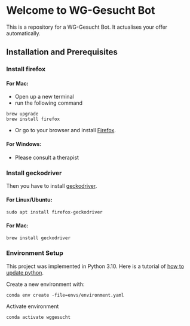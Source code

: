 # Welcome to WG-Gesucht Bot

This is a repository for a WG-Gesucht Bot. It actualises your offer automatically.

## Installation and Prerequisites

### Install firefox
#### For Mac:
* Open up a new terminal
* run the following command
```sybase
brew upgrade
brew install firefox
```
* Or go to your browser and install [Firefox](https://www.mozilla.org/de/firefox/download/thanks/).

#### For Windows:
* Please consult a therapist

### Install geckodriver
Then you have to install [geckodriver](https://github.com/mozilla/geckodriver/releases).
#### For Linux/Ubuntu:
```sybase
sudo apt install firefox-geckodriver
```

#### For Mac:
```sybase
brew install geckodriver
```

### Environment Setup
This project was implemented in Python 3.10. Here is a tutorial of [how to update python](https://ioflood.com/blog/update-python-step-by-step-guide/).

Create a new environment with:
```sybase
conda env create -file=envs/environment.yaml
```

Activate environment

```sybase
conda activate wggesucht
```

## 


